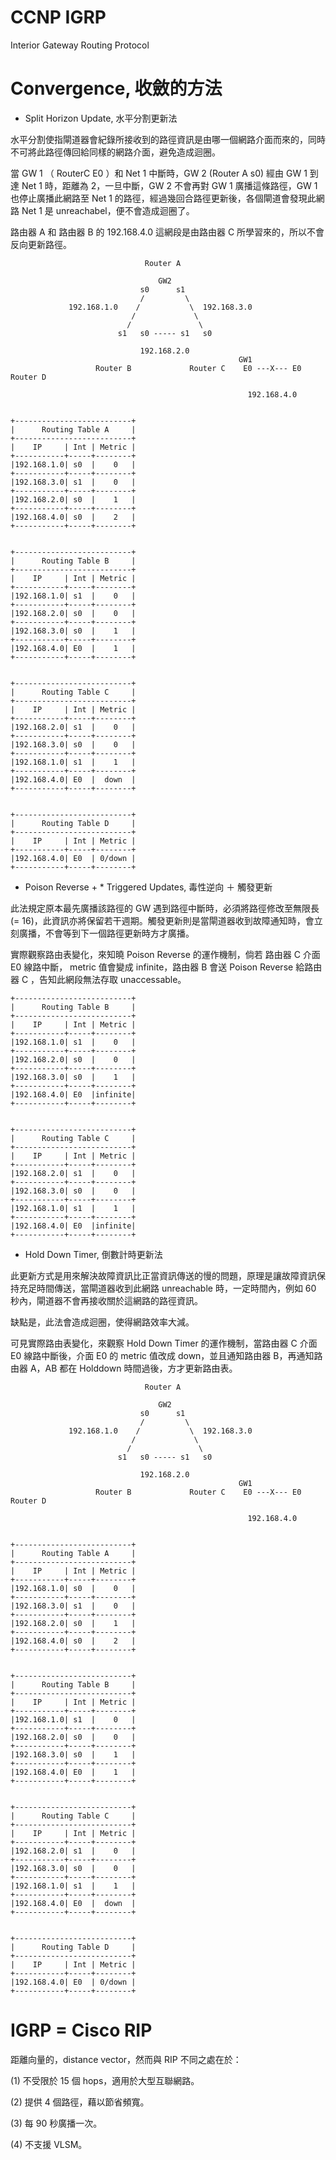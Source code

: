 # CCNP IGRP
Interior Gateway Routing Protocol

# Convergence, 收斂的方法

* Split Horizon Update, 水平分割更新法

 水平分割使指閘道器會紀錄所接收到的路徑資訊是由哪一個網路介面而來的，同時不可將此路徑傳回給同樣的網路介面，避免造成迴圈。
 
 當 GW 1 （ RouterC E0 ）和 Net 1 中斷時，GW 2 (Router A s0) 經由 GW 1 到達 Net 1 時，距離為 2，一旦中斷，GW 2 不會再對 GW 1 廣播這條路徑，GW 1 也停止廣播此網路至 Net 1 的路徑，經過幾回合路徑更新後，各個閘道會發現此網路 Net 1 是 unreachabel，便不會造成迴圈了。
 
 路由器 A 和 路由器 B 的 192.168.4.0 這網段是由路由器 C 所學習來的，所以不會反向更新路徑。
 
                                               
                                                
                                  Router A           
                                  
                                     GW2
                                 s0      s1
                                 /         \
                 192.168.1.0    /           \  192.168.3.0
                               /             \
                              /               \
                            s1   s0 ----- s1   s0    
                                                
                                 192.168.2.0
                                                       GW1
                       Router B             Router C    E0 ---X--- E0  Router D
                       
                                                         192.168.4.0
                       
                       
    +--------------------------+                  
    |      Routing Table A     |
    +--------------------------+
    |    IP     | Int | Metric |   
    +-----------+-----+--------+
    |192.168.1.0| s0  |    0   |
    +-----------+-----+--------+
    |192.168.3.0| s1  |    0   |
    +-----------+-----+--------+
    |192.168.2.0| s0  |    1   |
    +-----------+-----+--------+
    |192.168.4.0| s0  |    2   |
    +-----------+-----+--------+
    
    
    +--------------------------+                  
    |      Routing Table B     |
    +--------------------------+
    |    IP     | Int | Metric |   
    +-----------+-----+--------+
    |192.168.1.0| s1  |    0   |
    +-----------+-----+--------+
    |192.168.2.0| s0  |    0   |
    +-----------+-----+--------+
    |192.168.3.0| s0  |    1   |
    +-----------+-----+--------+
    |192.168.4.0| E0  |    1   |
    +-----------+-----+--------+
    
    
    +--------------------------+                  
    |      Routing Table C     |
    +--------------------------+
    |    IP     | Int | Metric |   
    +-----------+-----+--------+
    |192.168.2.0| s1  |    0   |
    +-----------+-----+--------+
    |192.168.3.0| s0  |    0   |
    +-----------+-----+--------+
    |192.168.1.0| s1  |    1   |
    +-----------+-----+--------+
    |192.168.4.0| E0  |  down  |
    +-----------+-----+--------+
    
    
    +--------------------------+                  
    |      Routing Table D     |
    +--------------------------+
    |    IP     | Int | Metric |   
    +-----------+-----+--------+
    |192.168.4.0| E0  | 0/down |
    +-----------+-----+--------+
    
 
 
    
* Poison Reverse + * Triggered Updates, 毒性逆向 ＋ 觸發更新

此法規定原本最先廣播該路徑的 GW 遇到路徑中斷時，必須將路徑修改至無限長 (= 16)，此資訊亦將保留若干週期。觸發更新則是當閘道器收到故障通知時，會立刻廣播，不會等到下一個路徑更新時方才廣播。

實際觀察路由表變化，來知曉 Poison Reverse 的運作機制，倘若 路由器 C 介面 E0 線路中斷， metric 值會變成 infinite，路由器 B 會送 Poison Reverse 給路由器 C ，告知此網段無法存取 unaccessable。

    
   
      
    +--------------------------+                  
    |      Routing Table B     |
    +--------------------------+
    |    IP     | Int | Metric |   
    +-----------+-----+--------+
    |192.168.1.0| s1  |    0   |
    +-----------+-----+--------+
    |192.168.2.0| s0  |    0   |
    +-----------+-----+--------+
    |192.168.3.0| s0  |    1   |
    +-----------+-----+--------+
    |192.168.4.0| E0  |infinite|
    +-----------+-----+--------+
    
    
    +--------------------------+                  
    |      Routing Table C     |
    +--------------------------+
    |    IP     | Int | Metric |   
    +-----------+-----+--------+
    |192.168.2.0| s1  |    0   |
    +-----------+-----+--------+
    |192.168.3.0| s0  |    0   |
    +-----------+-----+--------+
    |192.168.1.0| s1  |    1   |
    +-----------+-----+--------+
    |192.168.4.0| E0  |infinite|
    +-----------+-----+--------+
 
 
   
* Hold Down Timer, 倒數計時更新法

此更新方式是用來解決故障資訊比正當資訊傳送的慢的問題，原理是讓故障資訊保持充足時間傳送，當閘道器收到此網路 unreachable 時，一定時間內，例如 60 秒內，閘道器不會再接收關於這網路的路徑資訊。

缺點是，此法會造成迴圈，使得網路效率大減。

可見實際路由表變化，來觀察 Hold Down Timer 的運作機制，當路由器 C 介面 E0 線路中斷後，介面 E0 的 metric 值改成 down，並且通知路由器 B，再通知路由器 A，AB 都在 Holddown 時間過後，方才更新路由表。


                                                
                                  Router A           
                                  
                                     GW2
                                 s0      s1
                                 /         \
                 192.168.1.0    /           \  192.168.3.0
                               /             \
                              /               \
                            s1   s0 ----- s1   s0    
                                                
                                 192.168.2.0
                                                       GW1
                       Router B             Router C    E0 ---X--- E0  Router D
                       
                                                         192.168.4.0
                       
                        
    +--------------------------+                  
    |      Routing Table A     |
    +--------------------------+
    |    IP     | Int | Metric |   
    +-----------+-----+--------+
    |192.168.1.0| s0  |    0   |
    +-----------+-----+--------+
    |192.168.3.0| s1  |    0   |
    +-----------+-----+--------+
    |192.168.2.0| s0  |    1   |
    +-----------+-----+--------+
    |192.168.4.0| s0  |    2   |
    +-----------+-----+--------+
    
    
    +--------------------------+                  
    |      Routing Table B     |
    +--------------------------+
    |    IP     | Int | Metric |   
    +-----------+-----+--------+
    |192.168.1.0| s1  |    0   |
    +-----------+-----+--------+
    |192.168.2.0| s0  |    0   |
    +-----------+-----+--------+
    |192.168.3.0| s0  |    1   |
    +-----------+-----+--------+
    |192.168.4.0| E0  |    1   |
    +-----------+-----+--------+
    
    
    +--------------------------+                  
    |      Routing Table C     |
    +--------------------------+
    |    IP     | Int | Metric |   
    +-----------+-----+--------+
    |192.168.2.0| s1  |    0   |
    +-----------+-----+--------+
    |192.168.3.0| s0  |    0   |
    +-----------+-----+--------+
    |192.168.1.0| s1  |    1   |
    +-----------+-----+--------+
    |192.168.4.0| E0  |  down  |
    +-----------+-----+--------+
    
    
    +--------------------------+                  
    |      Routing Table D     |
    +--------------------------+
    |    IP     | Int | Metric |   
    +-----------+-----+--------+
    |192.168.4.0| E0  | 0/down |
    +-----------+-----+--------+
    


# IGRP = Cisco RIP

距離向量的，distance vector，然而與 RIP 不同之處在於：

(1) 不受限於 15 個 hops，適用於大型互聯網路。

(2) 提供 4 個路徑，藉以節省頻寬。

(3) 每 90 秒廣播一次。

(4) 不支援 VLSM。




